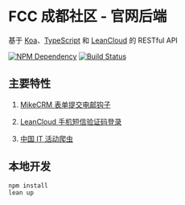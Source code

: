 # FCC 成都社区 - 官网后端

基于 [Koa][1]、[TypeScript][2] 和 [LeanCloud][3] 的 RESTful API

[![NPM Dependency](https://david-dm.org/FreeCodeCamp-Chengdu/OWS_BE.svg)][4]
[![Build Status](https://travis-ci.com/FreeCodeCamp-Chengdu/OWS_BE.svg?branch=v2)][5]

## 主要特性

1. [MikeCRM 表单提交电邮钩子](source/controller/MikeCRM.ts)

2. [LeanCloud 手机短信验证码登录](source/controller/Session.ts)

3. [中国 IT 活动爬虫](source/controller/Activity.ts)

## 本地开发

```shell
npm install
lean up
```

[1]: https://koajs.com/
[2]: https://www.typescriptlang.org/
[3]: https://leancloud.cn/
[4]: https://david-dm.org/FreeCodeCamp-Chengdu/OWS_BE
[5]: https://travis-ci.com/FreeCodeCamp-Chengdu/OWS_BE
